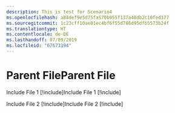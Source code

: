 ```yaml
---
description: This is test for Scenario4
ms.openlocfilehash: a84def9e5d75fa570b955f137a40db2c16fed377
ms.sourcegitcommit: 1c23cff10ae01ec4bf6f55d786d95dfb5573b24f
ms.translationtype: HT
ms.contentlocale: de-DE
ms.lasthandoff: 07/09/2019
ms.locfileid: "67673194"
---
```

# <a name="parent-file"></a><span data-ttu-id="41311-102">Parent File</span><span class="sxs-lookup"><span data-stu-id="41311-102">Parent File</span></span>

<span data-ttu-id="41311-103">Include File 1 [!include[](./includes/Scenario4_includeFile1.md)]</span><span class="sxs-lookup"><span data-stu-id="41311-103">Include File 1 [!include[](./includes/Scenario4_includeFile1.md)]</span></span>

<span data-ttu-id="41311-104">Include File 2 [!include[](./includes/Scenario4_includeFile2.md)]</span><span class="sxs-lookup"><span data-stu-id="41311-104">Include File 2 [!include[](./includes/Scenario4_includeFile2.md)]</span></span>
